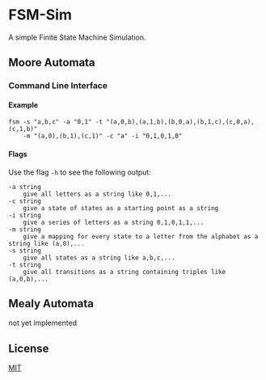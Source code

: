 # FSM-Sim

A simple Finite State Machine Simulation.

## Moore Automata

### Command Line Interface

#### Example

```
fsm -s "a,b,c" -a "0,1" -t "(a,0,b),(a,1,b),(b,0,a),(b,1,c),(c,0,a),(c,1,b)" 
    -m "(a,0),(b,1),(c,1)" -c "a" -i "0,1,0,1,0"
```

#### Flags

Use the flag ```-h``` to see the following output:
```
-a string
    give all letters as a string like 0,1,...
-c string
    give a state of states as a starting point as a string
-i string
    give a series of letters as a string 0,1,0,1,1,...
-m string
    give a mapping for every state to a letter from the alphabet as a string like (a,0),...
-s string
    give all states as a string like a,b,c,...
-t string
    give all transitions as a string containing triples like (a,0,b),...
```

## Mealy Automata

not yet implemented

## License

[MIT](LICENSE)
